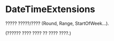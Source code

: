 # DateTimeExtensions
????? ?????/???? (Round, Range, StartOfWeek...).

(?????? ???? ???? ?? ???? ????.)
